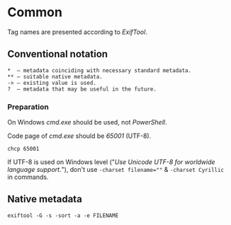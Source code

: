# Common

Tag names are presented according to *ExifTool*.

## Conventional notation

```
*  — metadata coinciding with necessary standard metadata.
** — suitable native metadata.
-> — existing value is used.
?  — metadata that may be useful in the future.
```

### Preparation

On Windows *cmd.exe* should be used, not *PowerShell*.

Code page of *cmd.exe* should be *65001* (UTF-8).
```
chcp 65001
```

If UTF-8 is used on Windows level ("*Use Unicode UTF-8 for worldwide language support.*"), don't use `-charset filename=""` & `-charset Cyrillic` in commands.

## Native metadata

```
exiftool -G -s -sort -a -e FILENAME
```
